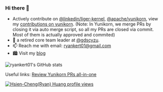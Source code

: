 ### Hi there 👋


- Actively contribute on [@linkedin/liger-kernel](https://github.com/linkedin/Liger-Kernel), [@apache/yunikorn](https://yunikorn.apache.org/), view my [contributions on yunikorn](https://github.com/search?q=author%3Aryankert01+org%3Aapache&type=commits). (Note: In Yunikorn, we merge PRs by closing it via auto merge script, so all my PRs are closed via commit. Most of them is actually approved and commited)
- 🔭 a retired core team leader at [@gdscyzu](https://github.com/gdscyzu).
- 📫 Reach me with email: ryankert01@gmail.com
- 🏙 Visit my [blog](https://blog.ryankert.cc)



![ryankert01's GitHub stats](https://github-readme-stats.vercel.app/api?username=ryankert01&theme=tokyonight&show_icons=true)

Useful links:
[Review Yunikorn PRs all-in-one](https://github.com/search?q=is%3Apr+is%3Aopen+repo%3Aapache%2Fyunikorn-site+repo%3Aapache%2Fyunikorn-core++repo%3Aapache%2Fyunikorn-k8shim++repo%3Aapache%2Fyunikorn-release+repo%3Aapache%2Fyunikorn-scheduler-interface+repo%3Aapache%2Fyunikorn-web&type=pullrequests&query=repo%3Aapache%2Fyunikorn-site+repo%3Aapache%2Fyunikorn-core++repo%3Aapache%2Fyunikorn-k8shim++repo%3Aapache%2Fyunikorn-release+repo%3Aapache%2Fyunikorn-scheduler-interface+repo%3Aapache%2Fyunikorn-web+is%3Apr+author%3Aryankert01&s=updated&o=desc)

[![Hsien-Cheng(Ryan) Huang profile views](https://u8views.com/api/v1/github/profiles/91534261/views/total-count.svg)](https://u8views.com/github/ryankert01)

<!-- ![LeetCode Stats](https://leetcard.jacoblin.cool/ryankert?theme=dark&font=Coming%20Soon) -->
<!-- ![](https://visitor-badge.glitch.me/badge?page_id=ryankert01.ryankert01) -->
